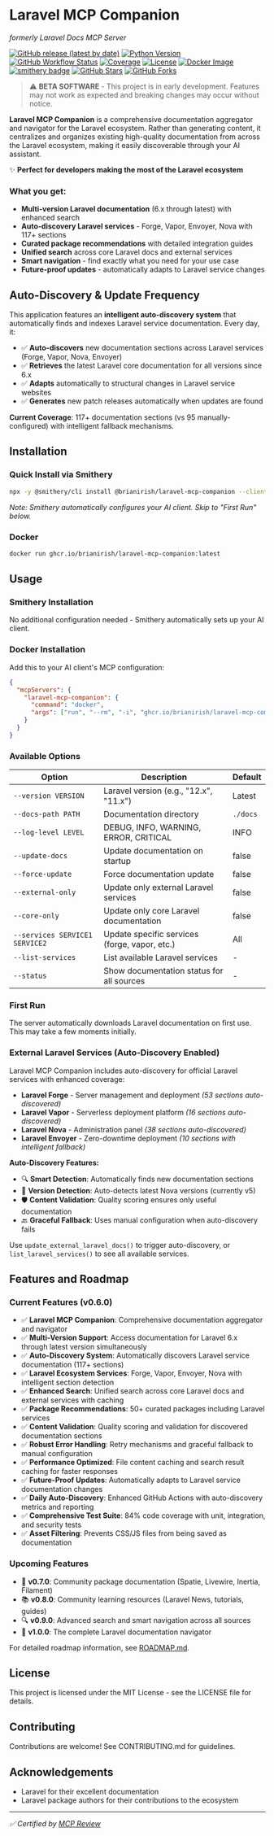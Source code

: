 # Laravel MCP Companion
*formerly Laravel Docs MCP Server*

[![GitHub release (latest by date)](https://img.shields.io/github/v/release/brianirish/laravel-mcp-companion)](https://github.com/brianirish/laravel-mcp-companion/releases)
[![Python Version](https://img.shields.io/badge/python-3.12%2B-blue)](https://www.python.org/downloads/)
[![GitHub Workflow Status](https://img.shields.io/github/actions/workflow/status/brianirish/laravel-mcp-companion/ci.yaml?branch=main&label=tests)](https://github.com/brianirish/laravel-mcp-companion/actions/workflows/ci.yaml)
[![Coverage](https://codecov.io/gh/brianirish/laravel-mcp-companion/branch/main/graph/badge.svg)](https://codecov.io/gh/brianirish/laravel-mcp-companion)
[![License](https://img.shields.io/github/license/brianirish/laravel-mcp-companion)](https://github.com/brianirish/laravel-mcp-companion/blob/main/LICENSE)
[![Docker Image](https://img.shields.io/badge/docker-ghcr.io-blue)](https://github.com/brianirish/laravel-mcp-companion/pkgs/container/laravel-mcp-companion)
[![smithery badge](https://smithery.ai/badge/@brianirish/laravel-mcp-companion)](https://smithery.ai/server/@brianirish/laravel-mcp-companion)
[![GitHub Stars](https://img.shields.io/github/stars/brianirish/laravel-mcp-companion?style=social)](https://github.com/brianirish/laravel-mcp-companion)
[![GitHub Forks](https://img.shields.io/github/forks/brianirish/laravel-mcp-companion?style=social)](https://github.com/brianirish/laravel-mcp-companion)

> ⚠️ **BETA SOFTWARE** - This project is in early development. Features may not work as expected and breaking changes may occur without notice.

**Laravel MCP Companion** is a comprehensive documentation aggregator and navigator for the Laravel ecosystem. Rather than generating content, it centralizes and organizes existing high-quality documentation from across the Laravel ecosystem, making it easily discoverable through your AI assistant.

✨ **Perfect for developers making the most of the Laravel ecosystem**

### What you get:
- **Multi-version Laravel documentation** (6.x through latest) with enhanced search
- **Auto-discovery Laravel services** - Forge, Vapor, Envoyer, Nova with 117+ sections
- **Curated package recommendations** with detailed integration guides  
- **Unified search** across core Laravel docs and external services
- **Smart navigation** - find exactly what you need for your use case
- **Future-proof updates** - automatically adapts to Laravel service changes

## Auto-Discovery & Update Frequency

This application features an **intelligent auto-discovery system** that automatically finds and indexes Laravel service documentation. Every day, it:

- ✅ **Auto-discovers** new documentation sections across Laravel services (Forge, Vapor, Nova, Envoyer)  
- ✅ **Retrieves** the latest Laravel core documentation for all versions since 6.x
- ✅ **Adapts** automatically to structural changes in Laravel service websites
- ✅ **Generates** new patch releases automatically when updates are found

**Current Coverage**: 117+ documentation sections (vs 95 manually-configured) with intelligent fallback mechanisms.

## Installation

### Quick Install via Smithery

```bash
npx -y @smithery/cli install @brianirish/laravel-mcp-companion --client claude
```

*Note: Smithery automatically configures your AI client. Skip to "First Run" below.*

### Docker

```bash
docker run ghcr.io/brianirish/laravel-mcp-companion:latest
```

## Usage

### Smithery Installation
No additional configuration needed - Smithery automatically sets up your AI client.

### Docker Installation
Add this to your AI client's MCP configuration:

```json
{
  "mcpServers": {
    "laravel-mcp-companion": {
      "command": "docker",
      "args": ["run", "--rm", "-i", "ghcr.io/brianirish/laravel-mcp-companion:latest"]
    }
  }
}
```

### Available Options

| Option | Description | Default |
|--------|-------------|---------|
| `--version VERSION` | Laravel version (e.g., "12.x", "11.x") | Latest |
| `--docs-path PATH` | Documentation directory | `./docs` |
| `--log-level LEVEL` | DEBUG, INFO, WARNING, ERROR, CRITICAL | INFO |
| `--update-docs` | Update documentation on startup | false |
| `--force-update` | Force documentation update | false |
| `--external-only` | Update only external Laravel services | false |
| `--core-only` | Update only core Laravel documentation | false |
| `--services SERVICE1 SERVICE2` | Update specific services (forge, vapor, etc.) | All |
| `--list-services` | List available Laravel services | - |
| `--status` | Show documentation status for all sources | - |

### First Run

The server automatically downloads Laravel documentation on first use. This may take a few moments initially.

### External Laravel Services (Auto-Discovery Enabled)

Laravel MCP Companion includes auto-discovery for official Laravel services with enhanced coverage:

- **Laravel Forge** - Server management and deployment *(53 sections auto-discovered)*
- **Laravel Vapor** - Serverless deployment platform *(16 sections auto-discovered)*
- **Laravel Nova** - Administration panel *(38 sections auto-discovered)*
- **Laravel Envoyer** - Zero-downtime deployment *(10 sections with intelligent fallback)*

**Auto-Discovery Features:**
- 🔍 **Smart Detection**: Automatically finds new documentation sections
- 🔄 **Version Detection**: Auto-detects latest Nova versions (currently v5)
- 🛡️ **Content Validation**: Quality scoring ensures only useful documentation
- 🔙 **Graceful Fallback**: Uses manual configuration when auto-discovery fails

Use `update_external_laravel_docs()` to trigger auto-discovery, or `list_laravel_services()` to see all available services.


## Features and Roadmap

### Current Features (v0.6.0)
- ✅ **Laravel MCP Companion**: Comprehensive documentation aggregator and navigator
- ✅ **Multi-Version Support**: Access documentation for Laravel 6.x through latest version simultaneously
- ✅ **Auto-Discovery System**: Automatically discovers Laravel service documentation (117+ sections)
- ✅ **Laravel Ecosystem Services**: Forge, Vapor, Envoyer, Nova with intelligent section detection
- ✅ **Enhanced Search**: Unified search across core Laravel docs and external services with caching
- ✅ **Package Recommendations**: 50+ curated packages including Laravel services
- ✅ **Content Validation**: Quality scoring and validation for discovered documentation sections
- ✅ **Robust Error Handling**: Retry mechanisms and graceful fallback to manual configuration
- ✅ **Performance Optimized**: File content caching and search result caching for faster responses
- ✅ **Future-Proof Updates**: Automatically adapts to Laravel service documentation changes
- ✅ **Daily Auto-Discovery**: Enhanced GitHub Actions with auto-discovery metrics and reporting
- ✅ **Comprehensive Test Suite**: 84% code coverage with unit, integration, and security tests
- ✅ **Asset Filtering**: Prevents CSS/JS files from being saved as documentation

### Upcoming Features
- 🌟 **v0.7.0**: Community package documentation (Spatie, Livewire, Inertia, Filament)
- 📚 **v0.8.0**: Community learning resources (Laravel News, tutorials, guides)
- 🔍 **v0.9.0**: Advanced search and smart navigation across all sources
- 🚀 **v1.0.0**: The complete Laravel documentation navigator

For detailed roadmap information, see [ROADMAP.md](ROADMAP.md).

## License

This project is licensed under the MIT License - see the LICENSE file for details.

## Contributing

Contributions are welcome! See CONTRIBUTING.md for guidelines.

## Acknowledgements

- Laravel for their excellent documentation
- Laravel package authors for their contributions to the ecosystem

---
*✅ Certified by [MCP Review](https://mcpreview.com/mcp-servers/brianirish/laravel-mcp-companion)*